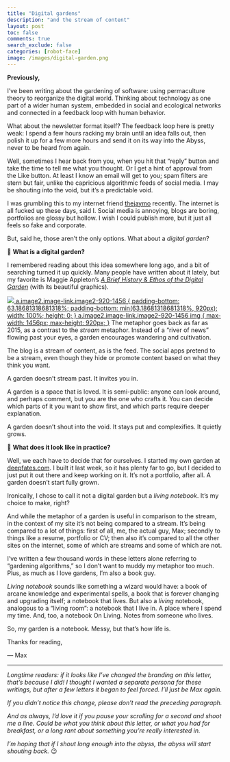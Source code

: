 ```yaml
---
title: "Digital gardens"
description: "and the stream of content"
layout: post
toc: false
comments: true
search_exclude: false
categories: [robot-face]
image: /images/digital-garden.png
---
```

**Previously,**

I’ve been writing about the gardening of software: using permaculture theory to reorganize the digital world. Thinking about technology as one part of a wider human system, embedded in social and ecological networks and connected in a feedback loop with human behavior.

What about the newsletter format itself? The feedback loop here is pretty weak: I spend a few hours racking my brain until an idea falls out, then polish it up for a few more hours and send it on its way into the Abyss, never to be heard from again. 

Well, sometimes I hear back from you, when you hit that “reply” button and take the time to tell me what you thought. Or I get a hint of approval from the Like button. At least I know an email will get to you; spam filters are stern but fair, unlike the capricious algorithmic feeds of social media. I may be shouting into the void, but it’s a predictable void.

I was grumbling this to my internet friend [thejaymo](https://thejaymo.net) recently. The internet is all fucked up these days, said I. Social media is annoying, blogs are boring, portfolios are glossy but hollow. I wish I could publish more, but it just all feels so fake and corporate.

But, said he, those aren’t the only options. What about a *digital garden*?

🌱 **What is a digital garden?**

I remembered reading about this idea somewhere long ago, and a bit of searching turned it up quickly. Many people have written about it lately, but my favorite is Maggie Appleton’s *[A Brief History & Ethos of the Digital Garden](https://maggieappleton.com/garden-history)* (with its beautiful graphics)*.*

[![](https://bucketeer-e05bbc84-baa3-437e-9518-adb32be77984.s3.amazonaws.com/public/images/6fa5ee62-15f5-4c4c-8814-355079312090_1600x1011.png)
 a.image2.image-link.image2-920-1456 {
 padding-bottom: 63.18681318681318%;
 padding-bottom: min(63.18681318681318%, 920px);
 width: 100%;
 height: 0;
 }
 a.image2.image-link.image2-920-1456 img {
 max-width: 1456px;
 max-height: 920px;
 }](https://cdn.substack.com/image/fetch/f_auto,q_auto:good,fl_progressive:steep/https%3A%2F%2Fbucketeer-e05bbc84-baa3-437e-9518-adb32be77984.s3.amazonaws.com%2Fpublic%2Fimages%2F6fa5ee62-15f5-4c4c-8814-355079312090_1600x1011.png) The metaphor goes back as far as 2015, as a contrast to the *stream* metaphor. Instead of a “river of news” flowing past your eyes, a garden encourages wandering and cultivation. 

The blog is a stream of content, as is the feed. The social apps pretend to be a stream, even though they hide or promote content based on what they think you want. 

A garden doesn’t stream past. It invites you in.

A garden is a space that is loved. It is semi-public: anyone can look around, and perhaps comment, but you are the one who crafts it. You can decide which parts of it you want to show first, and which parts require deeper explanation. 

A garden doesn’t shout into the void. It stays put and complexifies. It quietly grows.

📖 **What does it look like in practice?**

Well, we each have to decide that for ourselves. I started my own garden at [deepfates.com](https://deepfates.com). I built it last week, so it has plenty far to go, but I decided to just put it out there and keep working on it. It’s not a portfolio, after all. A garden doesn’t start fully grown.

Ironically, I chose to call it not a digital garden but a *living notebook*. It’s my choice to make, right? 

And while the metaphor of a garden is useful in comparison to the stream, in the context of my site it’s not being compared to a stream. It’s being compared to a lot of things: first of all, me, the actual guy, Max; secondly to things like a resume, portfolio or CV; then also it’s compared to all the other sites on the internet, some of which are streams and some of which are not. 

I’ve written a few thousand words in these letters alone referring to “gardening algorithms,” so I don’t want to muddy my metaphor too much. Plus, as much as I love gardens, I’m also a book guy. 

*Living notebook* sounds like something a wizard would have: a book of arcane knowledge and experimental spells, a book that is forever changing and upgrading itself; a notebook that lives. But also a *living* notebook, analogous to a “living room”: a notebook that I live in. A place where I spend my time. And, too, a notebook On Living. Notes from someone who lives.

So, my garden is a notebook. Messy, but that’s how life is.

Thanks for reading,

— Max



---

*Longtime readers: if it looks like I’ve changed the branding on this letter, that’s because I did! I thought I wanted a separate persona for these writings, but after a few letters it began to feel forced. I’ll just be Max again.*

*If you didn’t notice this change, please don’t read the preceding paragraph.* 

*And as always, I’d love it if you pause your scrolling for a second and shoot me a line. Could be what you think about this letter, or what you had for breakfast, or a long rant about something you’re really interested in.*

*I’m hoping that if I shout long enough into the abyss, the abyss will start shouting back.* 😉


